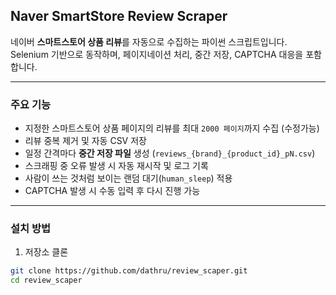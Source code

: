 ## Naver SmartStore Review Scraper

네이버 **스마트스토어 상품 리뷰**를 자동으로 수집하는 파이썬 스크립트입니다.  
Selenium 기반으로 동작하며, 페이지네이션 처리, 중간 저장, CAPTCHA 대응을 포함합니다.

---

### 주요 기능
- 지정한 스마트스토어 상품 페이지의 리뷰를 최대 `2000 페이지`까지 수집 (수정가능)
- 리뷰 중복 제거 및 자동 CSV 저장
- 일정 간격마다 **중간 저장 파일** 생성 (`reviews_{brand}_{product_id}_pN.csv`)
- 스크래핑 중 오류 발생 시 자동 재시작 및 로그 기록
- 사람이 쓰는 것처럼 보이는 랜덤 대기(`human_sleep`) 적용
- CAPTCHA 발생 시 수동 입력 후 다시 진행 가능

---

### 설치 방법

1. 저장소 클론
```bash
git clone https://github.com/dathru/review_scaper.git
cd review_scaper
